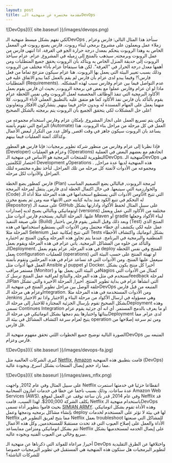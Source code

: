```yaml
---
layout: post
title: مقدمة مختصره عن منهجية الـDevOps
---
```

![DevOps]({{ site.baseurl }}/images/devops.png)

لكي نفهم بشكل مبسط منهجية الـDevOps  , سنأخذ هذا المثال التالي:
فارس وعزام زملاء عمل ويعملون على مشروع برمجي لبناء روبوت. فارس يصنع روبوت في المعمل الخاص به وهذا الروبوت يتحكم بمعدل درجة حرارة الجو في الغرفة. اذا انتهى فارس من عمل الروبوت وبرمجته, سيذهب بالمنتج إلى زميله في المشروع, عزام. عزام سيأخذ الروبوت إلى حديقة المنزل الخاص به ويتأكد بأن الروبوت يحقق جميع المتطلبات ومن أهمها معدل درجة الحرار في "الغرفة". لكن هنا سيتفاجأ عزام بأداء مختلف من الروبوت وذلك بسبب تغيير البيئة التي يعمل بها الروبوت. هنا عزام سيكون منزعج تماما من فعل فارس؟! وفيما يبدو لدى عزام بأن فارس لم يقم بالعمل كما يبدو الاتفاق عليه في المتطلبات  (Requirements). عدم التواصل فيما بين عزام وفارس سبب لهذه المشكله. ماذا لو ان عزام وفارس عملوا مع بعض في برمجة الروبوت, بحيث ان فارس يقوم بعمل الأكاود البرمجية التي تنفذ الوظائف المخصصة لعمل الروبوت وفي نفس اللحظة عزام يقوم بالتأكد بأن فارس نفذ الأكاود كما هو متفق عليه بالتطبيق العملي لأداء الروبوت. كلا منهما يعمل على المهام المسندة له وبدون حاجز فيما بينهم, يتشاركون الأفكار ويتعاونون على حل المشكلات لكي يتحقق الجميع بأن الروبوت يتم برمجته بالشكل الصحيح!

ولكي يتم تسريع العمل على انجاز المشروع, بإمكان عزام وفارس استخدام مجموعه من البرامج التي تقوم بأتمتة (Automate) العمل في كل مرحلة من مراحل بناء الروبوت. هذا يساعد بان الروبوت سيكون جاهز في وقت اقصر, واقل عدد من التكرار لبعض الأعمال وكذألك أتمتة العمليات فيما بينهم. 

فإذا نظرنا إلى عزام وفارس من منظور شركة تطوير برمجيات: فإنا فارس هو المطور (Developer) وعزام هو العمليات (Operations) اتحادهم مع بعضهم البعض في العملية التطويرية للمنتجات البرمجية هو الأساس في منهجية الـDevOps. منهجية الـDevOps هي اختصار للكلمتين Development  وOperations . هذه المنهجية لديها عدة مراحل, ومجموعه من الأدوات لأتمتة كل مرحله من تلك المراحل. لنأخذ نظره مختصره لتلك المراحل والأدوات لكل مرحله. 

فارس كمطور يضع الخطة (Plan) لبرمجة الروبوت, فبالتالي يضع التصميم المناسب والخوارزمية التي سيتبعها. في حال اكتمال الخطة لدى فارس, ينتقل لمرحلة البرمجة (Code) ومن الأدوات التي يستطيع استخدامها في هذه المرحلة مثلا أداة الـGit  التي تتيح له التحكم في تتبع الكود منذ بداية كتابته حتى الانتهاء منه ومن ثم يصنع مخزن (Repository) على منصة الـ GitHub على سبيل المثال لحفظ الأكواد وادارتها بشكل اوتوماتيكي وبالتالي يصبح لديه إصدارات (versions) مختلفة من الأكاود التي عمل ويعمل عليها. المرحلة التالية, يستخدم فارس أدوات مثل Maven  أو gradle لبناء الأكواد وجعلها على صيغة التنفيذ (Build) وبعد ذلك وقبل النشر, يقوم فارس باختبار (Test) المنتج الذي عمل عليه لكي يكتشف أي خطاء محتمل ومن الأدوات التي يستطيع استخدامها في هذه المرحلة مثلا Selenium التي تتيح إمكانية عمل Tests  بشكل اتوماتيك واكتشاف الأخطاء المنطقية والبرمجية في البرنامج. عندما يتم تجاوز هذه المرحلة ويكون المنتج تم اختباره والتأكد من خلوه من المشاكل البرمجية. يأتي عزام في هذه المرحلة ويقوم بعمل الـDeployment. في هذه المرحلة, عزام يقوم بعمل deploy  للمنتج وفي نفس اللحظة يعمل configuration للعمليات (operations) او تهيئة المنتج على حسب البيئة التي سيعمل عليها المنتج. ومن الأدوات التي قد تساعد عزام في هذه المرحلتين وتقوم بأتمتة العمل فيها أدوات مثل Ansible او puppet  او Docker. أخيرا كل منتج يكون بشكل مستمر مراقب (Monitor) في البيئة التي يعمل بها وNagios  كمثال من الأدوات التي تستخدم في مثل هذه المرحلة, والنتائج لمراقبة عمل المنتج ترسل كـfeedback لمرحلة الـPlan التي انشأها عزام في بداية تطوير المنتج. أخيرا, المرحلة الأخيرة والتي تشكل حلقة الوصل بين مراحل تطوير المنتج في منهجية الـDevOps المتبعه من قبل فارس وعزام هي مرحلة الـIntegration. ومن الأدوات المستخدمة في هذه المرحلة مثلا Jenkins وهي مسؤوله في ارسال الأكواد من مرحلة البناء و الاختبار واذا تم الاختبار بشكل الصحيح تقوم بإرسال الجزئية المجتازة للاختبار إلى مرحلة الـDeployment  وهذه تسمى Continues Integration او ما يعرف بالدمج المستمر. أي انه أي جزئية يقوم عزام ببنائها واختبارها يتم دمجها بشكل اتوماتيكي في مرحلة الـDeployment  لدى عزام, مما يتيح لعزام سرعة اكتشاف المشاكل في بيئة الـ operation  ومن ثم سرعة إصلاحها من قل فارس.   

الصورة التالية توضيح جميع الخطوات اللتي تحقق مفهوم منهجية الـDevOps  المتبعه بين فارس وعزام. 

![DevOps]({{ site.baseurl }}/images/devops-fa.jpg)

كبرى الشركات العالمية مثل [Netflix](https://www.netflix.com/), [Amazon](http://www.amazon.com/)  قامت بتطبيق هذه المنهجية (DevOps) مما زاد حجم إيصال المنتجات بشكل اسرع, وبجودة عالية.

![DevOps]({{ site.baseurl }}/images/aws_nflx.png)

 على سبيل المثال وفي عام 2012, واجهت Netflix انقطاعا حزئيا في خدمتها استمرت عدة ساعات. وذلك بسبب ناجما عن خطا في خدمات امازون السحابية Amazon Web Services (AWS). وفي عام 2014, قدر بأن ساعة توقف عن العمل لموقع Nefflix قد يكلف الشركة 200,000$. لهذا السبب، قامت Netflix  باستخدام منهجية الـDevOps  بحيث قاموا بتطوير أداة تسمى [SIMIAN ARMY](https://github.com/Netflix/SimianArmy/wiki). وهذه الأداة تقوم بشكل اتوماتيكي بإنشاء مشاكل برمجيه ودمجها وعمل deploy  لها في بيئة لا تؤثر على المستخدم لخدمات Netflix مما يتيح لفريق التطوير في Netflix  بعمل troubleshoot  للمشاكل التي صنعتها الأداة والعمل على إصلاح العيوب التي قد تحدث مستقبلا للمستخدمين, وكل هذه الأعمال تتم بشكل اتوماتيكي ومتزامن ممايساعد Netflix  على إيصال الخدمه لمستخدميها بشكل سريع وخالي من العيوب الفنيه وبجوده عاليه. 
 
أخيرا, مراعاة للفوائد التي ذكرناها عن منهجية الـ DevOps  واختلافها عن الطرق التقليدية لتطوير البرمجيات هل ستكون هذه المنهجية هي المستقبل في تطوير البرمجيات خصوصا للشركات الناشئة؟ 
